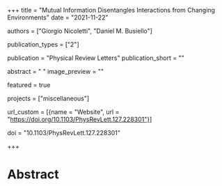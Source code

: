 +++
title = "Mutual Information Disentangles Interactions from Changing Environments"
date = "2021-11-22"

authors = ["Giorgio Nicoletti", "Daniel M. Busiello"]

publication_types = ["2"]

publication = "Physical Review Letters"
publication_short = ""

abstract = " "
image_preview = ""

featured = true

projects = ["miscellaneous"]

url_custom = [{name = "Website", url = "https://doi.org/10.1103/PhysRevLett.127.228301"}]

doi = "10.1103/PhysRevLett.127.228301"

+++
# Abstract